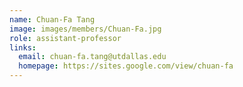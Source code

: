 ```yaml
---
name: Chuan-Fa Tang
image: images/members/Chuan-Fa.jpg 
role: assistant-professor
links:
  email: chuan-fa.tang@utdallas.edu
  homepage: https://sites.google.com/view/chuan-fa
---
```


